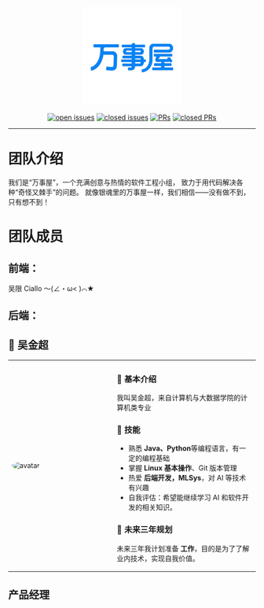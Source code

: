 <div style="text-align: center; background: transparent;">
  <img src="assets/logo_blue.png" alt="logo" width="200" style="background: transparent;">

[![open issues](https://img.shields.io/github/issues/shaoxiawjc/SE-Project.svg)](https://github.com/shaoxiawjc/SE-Project/issues)
[![closed issues](https://img.shields.io/github/issues-closed-raw/shaoxiawjc/SE-Project.svg)](https://github.com/shaoxiawjc/SE-Project/issues)
[![PRs](https://img.shields.io/github/issues-pr/shaoxiawjc/SE-Project.svg)](https://github.com/shaoxiawjc/SE-Project/pulls)
[![closed PRs](https://img.shields.io/github/issues-pr-closed/shaoxiawjc/SE-Project.svg)](https://github.com/shaoxiawjc/SE-Project/pulls?q=is%3Apr+is%3Aclosed)


</div>

---

# 团队介绍

我们是“万事屋”，一个充满创意与热情的软件工程小组，
致力于用代码解决各种“奇怪又棘手”的问题。
就像银魂里的万事屋一样，我们相信——没有做不到，只有想不到！

# 团队成员

## 前端：

吴限 Ciallo ～(∠・ω< )⌒★


## 后端：


## 👤 吴金超

<table>
<tr>
<td width="200px">
  <img src="https://avatars.githubusercontent.com/u/143303485?v=4" alt="avatar" width="180" style="border-radius: 50%;"/>
</td>
<td>

### 📝 基本介绍
我叫吴金超，来自计算机与大数据学院的计算机类专业

### 🚀 技能
- 熟悉 **Java、Python**等编程语言，有一定的编程基础
- 掌握 **Linux 基本操作**、Git 版本管理
- 热爱 **后端开发，MLSys**，对 AI 等技术有兴趣
- 自我评估：希望能继续学习 AI 和软件开发的相关知识。

### 🎯 未来三年规划
未来三年我计划准备 **工作**，目的是为了了解业内技术，实现自我价值。

</td>
</tr>
</table>


## 产品经理



